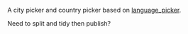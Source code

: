 A city picker and country picker based on [language_picker](https://github.com/atn832/language_picker).

Need to split and tidy then publish?